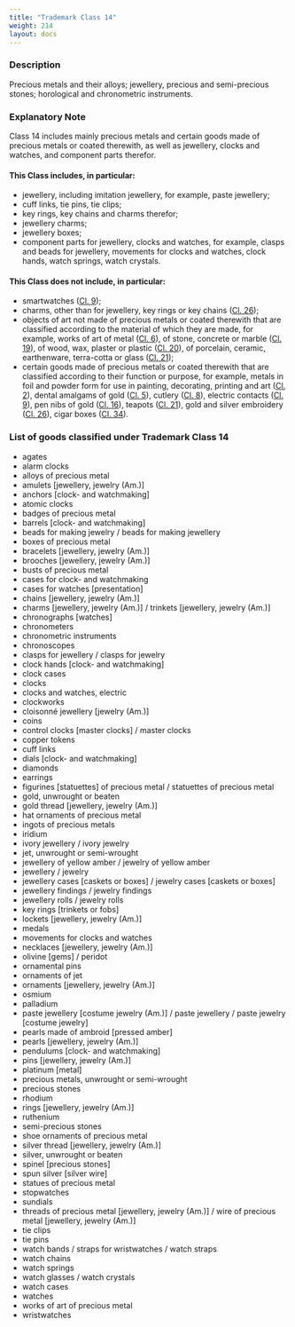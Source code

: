 ```yaml
---
title: "Trademark Class 14"
weight: 214
layout: docs
---
```


### Description

Precious metals and their alloys; jewellery, precious and semi-precious stones; horological and chronometric instruments.

### **Explanatory Note**

Class 14 includes mainly precious metals and certain goods made of precious metals or coated therewith, as well as jewellery, clocks and watches, and component parts therefor.

#### This Class includes, in particular:

* jewellery, including imitation jewellery, for example, paste jewellery;
* cuff links, tie pins, tie clips;
* key rings, key chains and charms therefor;
* jewellery charms;
* jewellery boxes;
* component parts for jewellery, clocks and watches, for example, clasps and beads for jewellery, movements for clocks and watches, clock hands, watch springs, watch crystals.

#### This Class does not include, in particular:

* smartwatches ([Cl. 9](trademark-class-9));
* &#x20;charms, other than for jewellery, key rings or key chains ([Cl. 26](trademark-class-26));
* &#x20;objects of art not made of precious metals or coated therewith that are classified according to the material of which they are made, for example, works of art of metal ([Cl. 6](trademark-class-6)), of stone, concrete or marble ([Cl. 19](trademark-class-19)), of wood, wax, plaster or plastic ([Cl. 20](trademark-class-20)), of porcelain, ceramic, earthenware, terra-cotta or glass ([Cl. 21](trademark-class-21));
* &#x20;certain goods made of precious metals or coated therewith that are classified according to their function or purpose, for example, metals in foil and powder form for use in painting, decorating, printing and art ([Cl. 2](trademark-class-2)), dental amalgams of gold ([Cl. 5](trademark-class-5)), cutlery ([Cl. 8](trademark-class-8)), electric contacts ([Cl. 9](trademark-class-9)), pen nibs of gold ([Cl. 16](trademark-class-16)), teapots ([Cl. 21](trademark-class-21)), gold and silver embroidery ([Cl. 26](trademark-class-26)), cigar boxes ([Cl. 34](trademark-class-34)).

### List of goods classified under Trademark Class 14

* agates
* alarm clocks
* alloys of precious metal
* amulets \[jewellery, jewelry (Am.)]
* anchors \[clock- and watchmaking]
* atomic clocks
* badges of precious metal
* barrels \[clock- and watchmaking]
* beads for making jewelry / beads for making jewellery
* boxes of precious metal
* bracelets \[jewellery, jewelry (Am.)]
* brooches \[jewellery, jewelry (Am.)]
* busts of precious metal
* cases for clock- and watchmaking
* cases for watches \[presentation]
* chains \[jewellery, jewelry (Am.)]
* charms \[jewellery, jewelry (Am.)] / trinkets \[jewellery, jewelry (Am.)]
* chronographs \[watches]
* chronometers
* chronometric instruments
* chronoscopes
* clasps for jewellery / clasps for jewelry
* clock hands \[clock- and watchmaking]
* clock cases
* clocks
* clocks and watches, electric
* clockworks
* cloisonné jewellery \[jewelry (Am.)]
* coins
* control clocks \[master clocks] / master clocks
* copper tokens
* cuff links
* dials \[clock- and watchmaking]
* diamonds
* earrings
* figurines \[statuettes] of precious metal / statuettes of precious metal
* gold, unwrought or beaten
* gold thread \[jewellery, jewelry (Am.)]
* hat ornaments of precious metal
* ingots of precious metals
* iridium
* ivory jewellery / ivory jewelry
* jet, unwrought or semi-wrought
* jewellery of yellow amber / jewelry of yellow amber
* jewellery / jewelry
* jewellery cases \[caskets or boxes] / jewelry cases \[caskets or boxes]
* jewellery findings / jewelry findings
* jewellery rolls / jewelry rolls
* key rings \[trinkets or fobs]
* lockets \[jewellery, jewelry (Am.)]
* medals
* movements for clocks and watches
* necklaces \[jewellery, jewelry (Am.)]
* olivine \[gems] / peridot
* ornamental pins
* ornaments of jet
* ornaments \[jewellery, jewelry (Am.)]
* osmium
* palladium
* paste jewellery \[costume jewelry (Am.)] / paste jewellery / paste jewelry \[costume jewelry]
* pearls made of ambroid \[pressed amber]
* pearls \[jewellery, jewelry (Am.)]
* pendulums \[clock- and watchmaking]
* pins \[jewellery, jewelry (Am.)]
* platinum \[metal]
* precious metals, unwrought or semi-wrought
* precious stones
* rhodium
* rings \[jewellery, jewelry (Am.)]
* ruthenium
* semi-precious stones
* shoe ornaments of precious metal
* silver thread \[jewellery, jewelry (Am.)]
* silver, unwrought or beaten
* spinel \[precious stones]
* spun silver \[silver wire]
* statues of precious metal
* stopwatches
* sundials
* threads of precious metal \[jewellery, jewelry (Am.)] / wire of precious metal \[jewellery, jewelry (Am.)]
* tie clips
* tie pins
* watch bands / straps for wristwatches / watch straps
* watch chains
* watch springs
* watch glasses / watch crystals
* watch cases
* watches
* works of art of precious metal
* wristwatches
